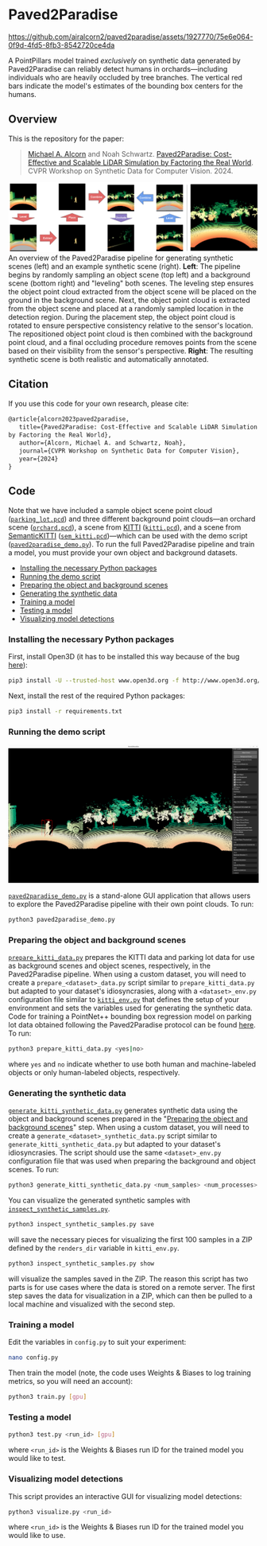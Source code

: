 # Paved2Paradise

https://github.com/airalcorn2/paved2paradise/assets/1927770/75e6e064-0f9d-4fd5-8fb3-8542720ce4da

A PointPillars model trained *exclusively* on synthetic data generated by Paved2Paradise can reliably detect humans in orchards—including individuals who are heavily occluded by tree branches.
The vertical red bars indicate the model's estimates of the bounding box centers for the humans.

## Overview

This is the repository for the paper:

>[Michael A. Alcorn](https://sites.google.com/view/michaelaalcorn) and Noah Schwartz. [Paved2Paradise: Cost-Effective and Scalable LiDAR Simulation by Factoring the Real World](https://arxiv.org/abs/2312.01117). CVPR Workshop on Synthetic Data for Computer Vision. 2024.

![Paved2Paradise Overview](Overview.png)
An overview of the Paved2Paradise pipeline for generating synthetic scenes (left) and an example synthetic scene (right).
**Left**: The pipeline begins by randomly sampling an object scene (top left) and a background scene (bottom right) and "leveling" both scenes.
The leveling step ensures the object point cloud extracted from the object scene will be placed on the ground in the background scene.
Next, the object point cloud is extracted from the object scene and placed at a randomly sampled location in the detection region.
During the placement step, the object point cloud is rotated to ensure perspective consistency relative to the sensor's location.
The repositioned object point cloud is then combined with the background point cloud, and a final occluding procedure removes points from the scene based on their visibility from the sensor's perspective.
**Right**: The resulting synthetic scene is both realistic and automatically annotated.

## Citation

If you use this code for your own research, please cite:

```
@article{alcorn2023paved2paradise,
   title={Paved2Paradise: Cost-Effective and Scalable LiDAR Simulation by Factoring the Real World},
   author={Alcorn, Michael A. and Schwartz, Noah},
   journal={CVPR Workshop on Synthetic Data for Computer Vision},
   year={2024}
}
```

## Code

Note that we have included a sample object scene point cloud ([`parking_lot.pcd`](parking_lot.pcd)) and three different background point clouds—an orchard scene ([`orchard.pcd`](orchard.pcd)), a scene from [KITTI](https://www.cvlibs.net/datasets/kitti/) ([`kitti.pcd`](kitti.pcd)), and a scene from [SemanticKITTI](http://www.semantic-kitti.org/index.html) ([`sem_kitti.pcd`](sem_kitti.pcd))—which can be used with the demo script ([`paved2paradise_demo.py`](paved2paradise_demo.py)).
To run the full Paved2Paradise pipeline and train a model, you must provide your own object and background datasets.

- [Installing the necessary Python packages](#installing-the-necessary-python-packages)
- [Running the demo script](#running-the-demo-script)
- [Preparing the object and background scenes](#preparing-the-object-and-background-scenes)
- [Generating the synthetic data](#generating-the-synthetic-data)
- [Training a model](#training-a-model)
- [Testing a model](#testing-a-model)
- [Visualizing model detections](#visualizing-model-detections)

### Installing the necessary Python packages

First, install Open3D (it has to be installed this way because of the bug [here](https://github.com/isl-org/Open3D/issues/6428)):

```bash
pip3 install -U --trusted-host www.open3d.org -f http://www.open3d.org/docs/latest/getting_started.html open3d
```

Next, install the rest of the required Python packages:

```bash
pip3 install -r requirements.txt
```

### Running the demo script

![Demo](paved2paradise_demo.png)

[`paved2paradise_demo.py`](paved2paradise_demo.py) is a stand-alone GUI application that allows users to explore the Paved2Paradise pipeline with their own point clouds.
To run:

```bash
python3 paved2paradise_demo.py
```

### Preparing the object and background scenes

[`prepare_kitti_data.py`](prepare_kitti_data.py) prepares the KITTI data and parking lot data for use as background scenes and object scenes, respectively, in the Paved2Paradise pipeline.
When using a custom dataset, you will need to create a `prepare_<dataset>_data.py` script similar to `prepare_kitti_data.py` but adapted to your dataset's idiosyncrasies, along with a `<dataset>_env.py` configuration file similar to [`kitti_env.py`](kitti_env.py) that defines the setup of your environment and sets the variables used for generating the synthetic data.
Code for training a PointNet++ bounding box regression model on parking lot data obtained following the Paved2Paradise protocol can be found [here](https://github.com/airalcorn2/parking-lot-pointnetplusplus).
To run:

```bash
python3 prepare_kitti_data.py <yes|no>
```

where `yes` and `no` indicate whether to use both human and machine-labeled objects or only human-labeled objects, respectively.

### Generating the synthetic data

[`generate_kitti_synthetic_data.py`](generate_kitti_synthetic_data.py) generates synthetic data using the object and background scenes prepared in the "[Preparing the object and background scenes](#preparing-the-object-and-background-scenes)" step.
When using a custom dataset, you will need to create a `generate_<dataset>_synthetic_data.py` script similar to `generate_kitti_synthetic_data.py` but adapted to your dataset's idiosyncrasies.
The script should use the same `<dataset>_env.py` configuration file that was used when preparing the background and object scenes.
To run:

```bash
python3 generate_kitti_synthetic_data.py <num_samples> <num_processes>
```

You can visualize the generated synthetic samples with [`inspect_synthetic_samples.py`](inspect_synthetic_samples.py).

```bash
python3 inspect_synthetic_samples.py save
```

will save the necessary pieces for visualizing the first 100 samples in a ZIP defined by the `renders_dir` variable in `kitti_env.py`.

```bash
python3 inspect_synthetic_samples.py show
```

will visualize the samples saved in the ZIP.
The reason this script has two parts is for use cases where the data is stored on a remote server.
The first step saves the data for visualization in a ZIP, which can then be pulled to a local machine and visualized with the second step.

### Training a model

Edit the variables in `config.py` to suit your experiment:

```bash
nano config.py
```

Then train the model (note, the code uses Weights & Biases to log training metrics, so you will need an account):

```bash
python3 train.py [gpu]
```

### Testing a model

```bash
python3 test.py <run_id> [gpu]
```

where `<run_id>` is the Weights & Biases run ID for the trained model you would like to test.

### Visualizing model detections

This script provides an interactive GUI for visualizing model detections:

```bash
python3 visualize.py <run_id>
```

where `<run_id>` is the Weights & Biases run ID for the trained model you would like to use.
